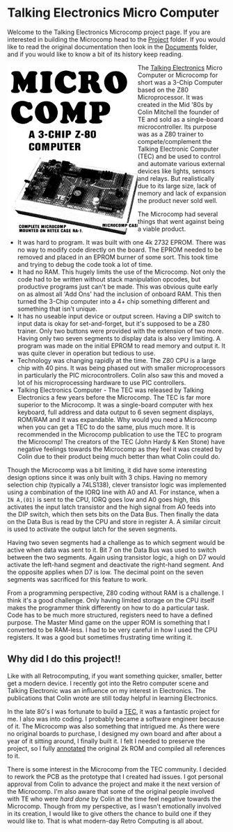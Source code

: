 # Talking Electronics Micro Computer

Welcome to the Talking Electronics Microcomp project page.  If you are interested in building the Microcomp head to the [Project](./project) folder.  If you would like to read the original documentation then look in the [Documents](./documents) folder, and if you would like to know a bit of its history keep reading.

<img align="left" width="300" height="400" src="/pictures/microcomp_ad.png">

The [Talking Electronics](http://www.talkingelectronics.com/te_interactive_index.html) Micro Computer or Microcomp for short was a 3-Chip Computer based on the Z80 Microprocessor.  It was created in the Mid '80s by Colin Mitchell the founder of TE and sold as a single-board microcontroller.  Its purpose was as a Z80 trainer to compete/complement the Talking Electronic Computer (TEC) and be used to control and automate various external devices like lights, sensors and relays.  But realistically due to its large size, lack of memory and lack of expansion the product never sold well.

The Microcomp had several things that went against being a viable product.
*  It was hard to program.  It was built with one 4k 2732 EPROM.  There was no way to modify code directly on the board.  The EPROM needed to be removed and placed in an EPROM burner of some sort.  This took time and trying to debug the code took a lot of time.
*  It had no RAM.  This hugely limits the use of the Microcomp.  Not only the code had to be written without stack manipulation opcodes, but productive programs just can't be made.  This was obvious quite early on as almost all 'Add Ons' had the inclusion of onboard RAM.  This then turned the 3-Chip computer into a 4+ chip something different and something that isn't unique.
*  It has no useable input device or output screen.  Having a DIP switch to input data is okay for set-and-forget, but it's supposed to be a Z80 trainer.  Only two buttons were provided with the extension of two more.  Having only two seven segments to display data is also very limiting.  A program was made on the initial EPROM to read memory and output it.  It was quite clever in operation but tedious to use.
*  Technology was changing rapidly at the time.  The Z80 CPU is a large chip with 40 pins.  It was being phased out with smaller microprocessors in particularly the PIC microcontrollers.  Colin also saw this and moved a lot of his microprocessing hardware to use PIC controllers.
*  Talking Electronics Computer - The TEC was released by Talking Electronics a few years before the Microcomp.  The TEC is far more superior to the Microcomp.  It was a single-board computer with hex keyboard, full address and data output to 6 seven segment displays, ROM/RAM and it was expandable.  Why would you need a Microcomp when you can get a TEC to do the same, plus much more.  It is recommended in the Microcomp publication to use the TEC to program the Microcomp!  The creators of the TEC (John Hardy & Ken Stone) have negative feelings towards the Microcomp as they feel it was created by Colin due to their product being much better than what Colin could do.

Though the Microcomp was a bit limiting, it did have some interesting design options since it was only built with 3 chips.  Having no memory selection chip (typically a 74LS138), clever transistor logic was implemented using a combination of the IORQ line with A0 and A1.  For instance, when a `IN A,(01)` is sent to the CPU, IORQ goes low and A0 goes high, this activates the input latch transistor and the high signal from A0 feeds into the DIP switch, which then sets bits on the Data Bus. Then finally the data on the Data Bus is read by the CPU and store in register A.  A similar circuit is used to activate the output latch for the seven segments.

Having two seven segments had a challenge as to which segment would be active when data was sent to it.  Bit 7 on the Data Bus was used to switch between the two segments.  Again using transistor logic, a high on D7 would activate the left-hand segment and deactivate the right-hand segment.  And the opposite applies when D7 is low.  The decimal point on the seven segments was sacrificed for this feature to work.

From a programming perspective, Z80 coding without RAM is a challenge.  I think it's a good challenge.  Only having limited storage on the CPU itself makes the programmer think differently on how to do a particular task.  Code has to be much more structured, registers need to have a defined purpose.  The Master Mind game on the upper ROM is something that I converted to be RAM-less.  I had to be very careful in how I used the CPU registers.  It was a good but sometimes frustrating time writing it.

## Why did I do this project!!
Like with all Retrocomputing, if you want something quicker, smaller, better get a modern device.  I recently got into the Retro computer scene and Talking Electronic was an influence on my interest in Electronics.  The publications that Colin wrote are still today helpful in learning Electronics.

In the late 80's I was fortunate to build a [TEC](https://github.com/tec1group/TEC-1), it was a fantastic project for me.  I also was into coding.  I probably became a software engineer because of it.  The Microcomp was also something that intrigued me.  As there were no original boards to purchase, I designed my own board and after about a year of it sitting around, I finally built it.  I felt I needed to preserve the project, so I fully [annotated](./documents/microcomp_lower_rom_listing.pdf) the original 2k ROM and compiled all references to it.

There is some interest in the Microcomp from the TEC community.  I decided to rework the PCB as the prototype that I created had issues.  I got personal approval from Colin to advance the project and make it the next version of the Microcomp.  I'm also aware that some of the original people involved with TE who were *hard done* by Colin at the time feel negative towards the Microcomp.  Though from my perspective, as I wasn't emotionally involved in its creation, I would like to give others the chance to build one if they would like to.  That is what modern-day Retro Computing is all about.
